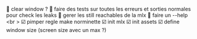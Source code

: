 :radio_button: clear window ?
:radio_button: faire des tests sur toutes les erreurs et sorties normales pour check les leaks
:radio_button: gerer les still reachables de la mlx
:radio_button: faire un --help
<br \>
:ballot_box_with_check: pimper regle make norminette
:ballot_box_with_check: init mlx
:ballot_box_with_check: init assets
:ballot_box_with_check: define window size (screen size avec un max ?)
